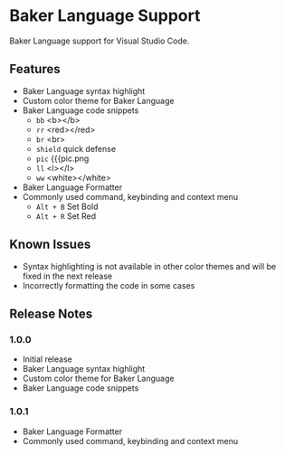 # Baker Language Support

Baker Language support for Visual Studio Code.

## Features

- Baker Language syntax highlight
- Custom color theme for Baker Language
- Baker Language code snippets
    - `bb` \<b>\</b>
    - `rr` \<red>\</red>
    - `br` \<br>
    - `shield` quick defense
    - `pic` {{{pic.png
    - `ll` \<l>\</l>
    - `ww` \<white>\</white>
- Baker Language Formatter
- Commonly used command, keybinding and context menu
    - `Alt + B` Set Bold
    - `Alt + R` Set Red

## Known Issues

- Syntax highlighting is not available in other color themes and will be fixed in the next release
- Incorrectly formatting the code in some cases

## Release Notes

### 1.0.0

- Initial release
- Baker Language syntax highlight
- Custom color theme for Baker Language
- Baker Language code snippets

### 1.0.1

- Baker Language Formatter
- Commonly used command, keybinding and context menu
